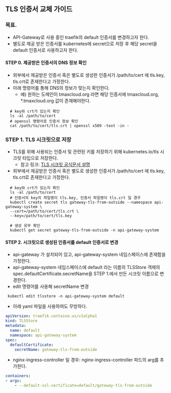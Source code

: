 ## TLS 인증서 교체 가이드 

### 목표.
- API-Gateway로 사용 중인 traefik의 default 인증서를 변경하고자 한다. 
- 별도로 제공 받은 인증서를 kubernetes에 secret으로 저장 후 해당 secret을 default 인증서로 사용하고자 한다.

#### STEP 0. 제공받은 인증서의 DNS 정보 확인
- 외부에서 제공받은 인증서 혹은 별도로 생성한 인증서가 /path/to/cert 에 tls.key, tls.crt로 존재한다고 가정한다.
- 아래 명령어를 통해 DNS의 정보가 맞는지 확인한다. 
  - 예) 원하는 도메인이 tmaxcloud.org 라면 해당 인증서에 tmaxcloud.org, *.tmaxcloud.org 값이 존재해야한다.  
```shell
  # key와 crt가 있는지 확인 
  ls -al /path/to/cert
  # openssl 명령어로 인증서 정보 확인
  cat /path/to/cert/tls.crt | openssl x509 -text -in -
```

### STEP 1. TLS 시크릿으로 저장
- TLS를 위해 사용되는 인증서 및 관련된 키를 저장하기 위해 kubernetes.io/tls 시크릿 타입으로 저장한다. 
    - 참고 링크: [TLS 시크릿 공식문서 설명](https://kubernetes.io/ko/docs/concepts/configuration/secret/)
- 외부에서 제공받은 인증서 혹은 별도로 생성한 인증서가 /path/to/cert 에 tls.key, tls.crt로 존재한다고 가정한다. 
```shell
  # key와 crt가 있는지 확인 
  ls -al /path/to/cert
  # 인증서의 key의 파일명이 tls.key, 인증서 파일명이 tls.crt 일 경우 
  kubectl create secret tls gateway-tls-from-outside --namespace api-gateway-system \
  --cert=/path/to/cert/tls.crt \
  --key=/path/to/cert/tls.key
```
```shell
  # 생성 유무 확인 
  kubectl get secret gateway-tls-from-outside -n api-gateway-system 
```

#### STEP 2. 시크릿으로 생성된 인증서를 default 인증서로 변경
- api-gateway 가 설치되어 있고, api-gateway-system 네임스페이스에 존재함을 가정한다. 
- api-gateway-system 네임스페이스에 default 라는 이름의 TLSStore 객체의 spec.defaultCertificate.secretName을 STEP 1.에서 만든 시크릿 이름으로 변경한다.  
- edit 명령어를 사용해 secretName 변경
```shell
 kubectl edit tlsstore -n api-gateway-system default
```
- 아래 yaml 파일을 사용하여도 무방하다.
```yaml
apiVersion: traefik.containo.us/v1alpha1
kind: TLSStore
metadata:
  name: default
  namespace: api-gateway-system  
spec:
  defaultCertificate:
    secretName: gateway-tls-from-outside
```
- nginx-ingress-controller 일 경우: nginx-ingress-controller 파드의 arg를 추가한다.
```yaml
containers:
- args:
    - --default-ssl-certificate=default/gateway-tls-from-outside
```